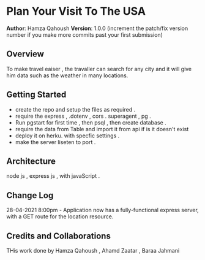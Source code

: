 # Plan Your Visit To The USA

**Author**: Hamza Qahoush
**Version**: 1.0.0 (increment the patch/fix version number if you make more commits past your first submission)

## Overview

To make travel eaiser , the travaller can search for any city and it will give him data such as the weather in many locations.

## Getting Started

- create the repo and setup the files as required .
- require the express , .dotenv , cors . superagent , pg .
- Run pgstart for first time , then psql , then create database  .
- require the data from Table and import  it from api if is it doesn't exist
- deploy it on herku. with specfic settings .
- make the server liseten to port .

## Architecture

node js , express js , with javaScript .

## Change Log

28-04-2021 8:00pm - Application now has a fully-functional express server, with a GET route for the location resource.

## Credits and Collaborations

THis work done by Hamza Qahoush , Ahamd Zaatar , Baraa Jahmani
